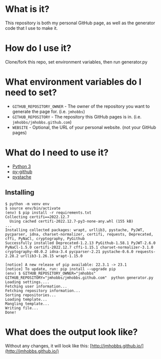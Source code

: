 # What is it?

This repository is both my personal GitHub page, as well as the generator code
that I use to make it.

# How do I use it?

Clone/fork this repo, set environment variables, then run generator.py

# What environment variables do I need to set?

 - `GITHUB_REPOSITORY_OWNER` - The owner of the repository you want to generate the page for. (i.e. `jmhobbs`)
 - `GITHUB_REPOSITORY` - The repository this GitHub pages is in. (i.e. `jmhobbs/jmhobbs.github.com`)
 - `WEBSITE` - Optional, the URL of your personal website. (not your GitHub pages)

# What do I need to use it?

 - [Python 3](http://www.python.org/)
 - [py-github](http://github.com/dustin/py-github)
 - [pystache](http://github.com/defunkt/pystache)

## Installing

```
$ python -m venv env
$ source env/bin/activate
(env) $ pip install -r requirements.txt
Collecting certifi==2022.12.7
  Using cached certifi-2022.12.7-py3-none-any.whl (155 kB)
...
Installing collected packages: wrapt, urllib3, pystache, PyJWT, pycparser, idna, charset-normalizer, certifi, requests, Deprecated, cffi, PyNaCl, cryptography, PyGithub
Successfully installed Deprecated-1.2.13 PyGithub-1.58.1 PyJWT-2.6.0 PyNaCl-1.5.0 certifi-2022.12.7 cffi-1.15.1 charset-normalizer-3.1.0 cryptography-40.0.2 idna-3.4 pycparser-2.21 pystache-0.6.0 requests-2.28.2 urllib3-1.26.15 wrapt-1.15.0

[notice] A new release of pip available: 22.3.1 -> 23.1
[notice] To update, run: pip install --upgrade pip
(env) $ GITHUB_REPOSITORY_OWNER="jmhobbs" GITHUB_REPOSITORY="jmhobbs/jmhobbs.github.com"  python generator.py
Loading settings....
Fetching user information...
Fetching repository information...
Sorting repositories...
Loading template...
Mangling template...
Writing file...
Done!
```

# What does the output look like?

Without any changes, it will look like this: [http://jmhobbs.github.io/](http://jmhobbs.github.io/)
